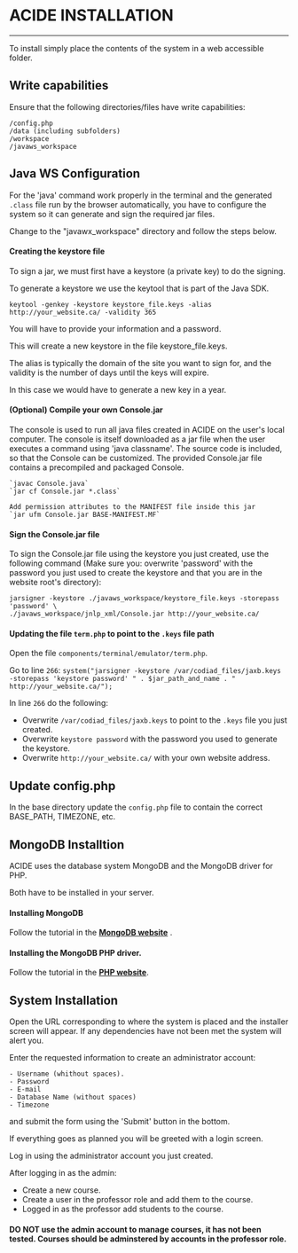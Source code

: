 # ACIDE INSTALLATION
----------------------------------------------------------------------

To install simply place the contents of the system in a web accessible folder.


## Write capabilities

Ensure that the following directories/files have write capabilities:

    /config.php
    /data (including subfolders)
    /workspace
    /javaws_workspace

## Java WS Configuration

For the 'java' command work properly in the terminal and the generated `.class` file run by the browser automatically, you have to configure the system so it can generate and sign the required jar files.

Change to the "javawx_workspace" directory and follow the steps below.

#### Creating the keystore file

To sign a jar, we must first have a keystore (a private key) to do the signing. 

To generate a keystore we use the keytool that is part of the Java SDK.

    keytool -genkey -keystore keystore_file.keys -alias http://your_website.ca/ -validity 365

You will have to provide your information and a password.

This will create a new keystore in the file keystore_file.keys. 

The alias is typically the domain of the site you want to sign for, and the validity is the number of days until the keys will expire. 

In this case we would have to generate a new key in a year.

#### (Optional) Compile your own Console.jar
    
The console is used to run all java files created in ACIDE on the user's local computer. The console is itself downloaded as a jar file when the user executes a command using 'java classname'. The source code is included, so that the Console can be customized. The provided Console.jar file contains a precompiled and packaged Console.
    
    `javac Console.java`
    `jar cf Console.jar *.class`
    
    Add permission attributes to the MANIFEST file inside this jar
    `jar ufm Console.jar BASE-MANIFEST.MF`
    
    
#### Sign the Console.jar file

To sign the Console.jar file using the keystore you just created, use the following command (Make sure you: overwrite 'password' with the password you just used to create the keystore and that you are in the website root's directory):

    jarsigner -keystore ./javaws_workspace/keystore_file.keys -storepass 'password' \
    ./javaws_workspace/jnlp_xml/Console.jar http://your_website.ca/


#### Updating the file `term.php` to point to the `.keys` file path

Open the file `components/terminal/emulator/term.php`.

Go to line `266`:
    `system("jarsigner -keystore /var/codiad_files/jaxb.keys -storepass 'keystore password' " . $jar_path_and_name . " http://your_website.ca/");`

In line `266` do the following:
  - Overwrite `/var/codiad_files/jaxb.keys` to point to the `.keys` file you just created.
  - Overwrite `keystore password` with the password you used to generate the keystore.
  - Overwrite `http://your_website.ca/` with your own website address.
  
## Update config.php
In the base directory update the `config.php` file to contain the correct BASE_PATH, TIMEZONE, etc.


## MongoDB Installtion

ACIDE uses the database system MongoDB and the MongoDB driver for PHP. 

Both have to be installed in your server.

#### Installing MongoDB

Follow the tutorial in the **[MongoDB website](http://docs.mongodb.org/manual/tutorial/install-mongodb-on-ubuntu/)** .

#### Installing the MongoDB PHP driver.

Follow the tutorial in the **[PHP website](http://php.net/manual/en/mongo.installation.php)**.

## System Installation
    
Open the URL corresponding to where the system is placed and the
installer screen will appear. If any dependencies have not been met the
system will alert you.

Enter the requested information to create an administrator account:

    - Username (whithout spaces).
    - Password
    - E-mail
    - Database Name (without spaces)
    - Timezone
    
and submit the form using the 'Submit' button in the bottom.
    
If everything goes as planned 
you will be greeted with a login screen.

Log in using the administrator account you just created.

After logging in as the admin:

 - Create a new course.
 - Create a user in the professor role and add them to the course.
 - Logged in as the professor add students to the course.
 
#### DO NOT use the admin account to manage courses, it has not been tested. Courses should be adminstered by accounts in the professor role.
